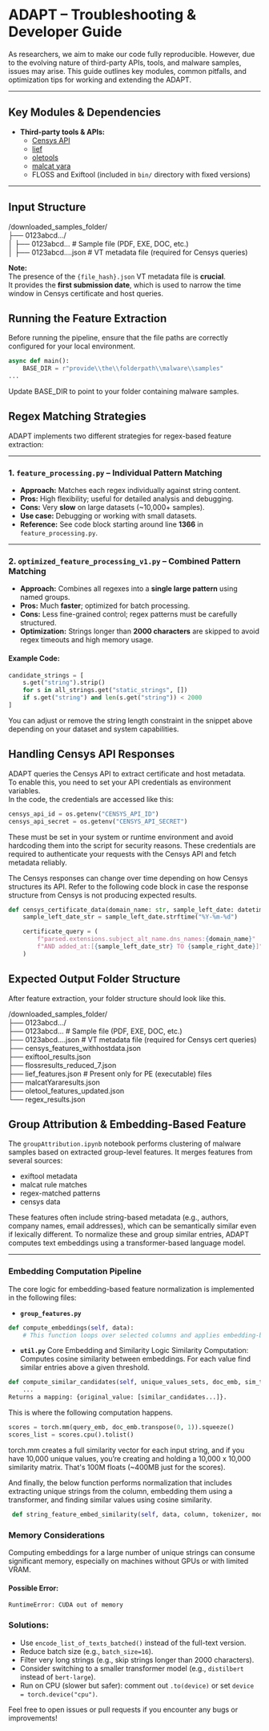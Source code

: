 # ADAPT – Troubleshooting & Developer Guide

As researchers, we aim to make our code fully reproducible. However, due to the evolving nature of third-party APIs, tools, and malware samples, 
issues may arise. This guide outlines key modules, common pitfalls, and optimization tips for working and extending the ADAPT.

---

## Key Modules & Dependencies

- **Third-party tools & APIs:**  
  - [Censys API](https://search.censys.io/api)
  - [lief](https://lief.quarkslab.com/)  
  - [oletools](https://github.com/decalage2/oletools)  
  - [malcat yara](https://malcat.fr/)  
  - FLOSS and Exiftool (included in `bin/` directory with fixed versions)

---

## Input Structure


/downloaded_samples_folder/  
├── 0123abcd…/  
│   ├── 0123abcd…           # Sample file (PDF, EXE, DOC, etc.)  
│   ├── 0123abcd….json      # VT metadata file (required for Censys queries)


 **Note:**  
The presence of the `{file_hash}.json` VT metadata file is **crucial**.  
It provides the **first submission date**, which is used to narrow the time window in Censys certificate and host queries.

## Running the Feature Extraction

Before running the pipeline, ensure that the file paths are correctly configured for your local environment.

```python
async def main():
    BASE_DIR = r"provide\\the\\folderpath\\malware\\samples"
...
```
Update BASE_DIR to point to your folder containing malware samples.

## Regex Matching Strategies

ADAPT implements two different strategies for regex-based feature extraction:

---

### 1. `feature_processing.py` – Individual Pattern Matching

- **Approach:** Matches each regex individually against string content.
- **Pros:** High flexibility; useful for detailed analysis and debugging.
- **Cons:** Very **slow** on large datasets (~10,000+ samples).
- **Use case:** Debugging or working with small datasets.
- **Reference:** See code block starting around line **1366** in `feature_processing.py`.

---

### 2. `optimized_feature_processing_v1.py` – Combined Pattern Matching

- **Approach:** Combines all regexes into a **single large pattern** using named groups.
- **Pros:** Much **faster**; optimized for batch processing.
- **Cons:** Less fine-grained control; regex patterns must be carefully structured.
- **Optimization:** Strings longer than **2000 characters** are skipped to avoid regex timeouts and high memory usage.

#### Example Code:
```python
candidate_strings = [
    s.get("string").strip()
    for s in all_strings.get("static_strings", [])
    if s.get("string") and len(s.get("string")) < 2000
]
```
You can adjust or remove the string length constraint in the snippet above depending on your dataset and system capabilities.


## Handling Censys API Responses

ADAPT queries the Censys API to extract certificate and host metadata.  
To enable this, you need to set your API credentials as environment variables.  
In the code, the credentials are accessed like this:

```python
censys_api_id = os.getenv("CENSYS_API_ID")
censys_api_secret = os.getenv("CENSYS_API_SECRET")
```

These must be set in your system or runtime environment and avoid hardcoding them into the script for security reasons.
These credentials are required to authenticate your requests with the Censys API and fetch metadata reliably.

The Censys responses can change over time depending on how Censys structures its API.
Refer to the following code block in case the response structure from Censys is not producing expected results.

```python
def censys_certificate_data(domain_name: str, sample_left_date: datetime, sample_right_date: str = "*") -> list:
    sample_left_date_str = sample_left_date.strftime("%Y-%m-%d")

    certificate_query = (
        f"parsed.extensions.subject_alt_name.dns_names:{domain_name}"
        f"AND added_at:[{sample_left_date_str} TO {sample_right_date}]"
    )
```


## Expected Output Folder Structure

After feature extraction, your folder structure should look like this. 


/downloaded_samples_folder/  
├── 0123abcd…/  
   ├── 0123abcd…                    # Sample file (PDF, EXE, DOC, etc.)  
   ├── 0123abcd….json               # VT metadata file (required for Censys cert queries)  
   ├── censys_features_withhostdata.json  
   ├── exiftool_results.json  
   ├── flossresults_reduced_7.json  
   ├── lief_features.json           # Present only for PE (executable) files  
   ├── malcatYararesults.json  
   ├── oletool_features_updated.json  
   └── regex_results.json


## Group Attribution & Embedding-Based Feature

The `groupAttribution.ipynb` notebook performs clustering of malware samples based on extracted group-level features. It merges features from several sources: 
- exiftool metadata  
- malcat rule matches  
- regex-matched patterns  
- censys data  

These features often include string-based metadata (e.g., authors, company names, email addresses), which can be semantically similar even if lexically different. To normalize these and group similar entries, ADAPT computes text embeddings using a transformer-based language model.

---

### Embedding Computation Pipeline

The core logic for embedding-based feature normalization is implemented in the following files:

- **`group_features.py`**
```python
def compute_embeddings(self, data):
    # This function loops over selected columns and applies embedding-based normalization using string_feature_embed_similarity.
```
- **`util.py`**
Core Embedding and Similarity Logic
Similarity Computation: Computes cosine similarity between embeddings. For each value find similar entries above a given threshold.

```python
def compute_similar_candidates(self, unique_values_sets, doc_emb, sim_threshold=0.9) -> dict:
    ...
Returns a mapping: {original_value: [similar_candidates...]}.
```
This is where the following computation happens. 
```python
scores = torch.mm(query_emb, doc_emb.transpose(0, 1)).squeeze()
scores_list = scores.cpu().tolist()
```
torch.mm creates a full similarity vector for each input string, and if you have 10,000 unique values, you’re creating and holding a 10,000 x 10,000 similarity matrix. That's 100M floats (~400MB just for the scores).

And finally, the below function performs normalization that includes extracting unique strings from the column, embedding them using a transformer, and finding similar values using cosine similarity.

```python
 def string_feature_embed_similarity(self, data, column, tokenizer, model, similarity_threshold=0.70) -> pd.Series:
```

### Memory Considerations

Computing embeddings for a large number of unique strings can consume significant memory, especially on machines without GPUs or with limited VRAM.

#### Possible Error:

```plaintext
RuntimeError: CUDA out of memory
```

### Solutions:

- Use `encode_list_of_texts_batched()` instead of the full-text version.
- Reduce batch size (e.g., `batch_size=16`).
- Filter very long strings (e.g., skip strings longer than 2000 characters).
- Consider switching to a smaller transformer model (e.g., `distilbert` instead of `bert-large`).
- Run on CPU (slower but safer): comment out `.to(device)` or set `device = torch.device("cpu")`.

Feel free to open issues or pull requests if you encounter any bugs or improvements!



